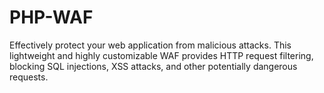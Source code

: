# PHP-WAF
Effectively protect your web application from malicious attacks. This lightweight and highly customizable WAF provides HTTP request filtering, blocking SQL injections, XSS attacks, and other potentially dangerous requests.
